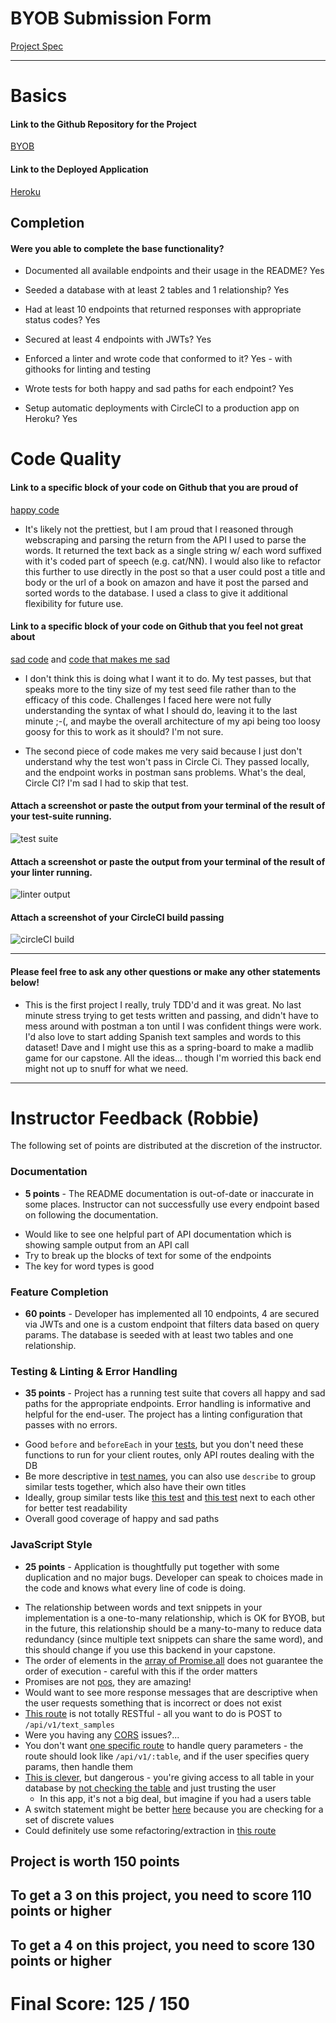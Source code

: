 # BYOB Submission Form

[Project Spec](http://frontend.turing.io/projects/build-your-own-backend.html)

------

# Basics

#### Link to the Github Repository for the Project
[BYOB](https://github.com/lauraturk/lt-byob)

#### Link to the Deployed Application
[Heroku](https://byob-madlib.herokuapp.com/)


## Completion

#### Were you able to complete the base functionality?

* Documented all available endpoints and their usage in the README?
Yes

* Seeded a database with at least 2 tables and 1 relationship?
Yes

* Had at least 10 endpoints that returned responses with appropriate status codes?
Yes

* Secured at least 4 endpoints with JWTs?
Yes

* Enforced a linter and wrote code that conformed to it?
Yes - with githooks for linting and testing

* Wrote tests for both happy and sad paths for each endpoint?
Yes

* Setup automatic deployments with CircleCI to a production app on Heroku?
Yes

# Code Quality

#### Link to a specific block of your code on Github that you are proud of
[happy code](https://github.com/lauraturk/lt-byob/blob/master/data/data_fetch.js)

* It's likely not the prettiest, but I am proud that I reasoned through webscraping and parsing the return from the API I used to parse the words. It returned the text back as a single string w/ each word suffixed with it's coded part of speech (e.g. cat/NN). I would also like to refactor this further to use directly in the post so that a user could post a title and body or the url of a book on amazon and have it post the parsed and sorted words to the database. I used a class to give it additional flexibility for future use.

#### Link to a specific block of your code on Github that you feel not great about
[sad code](https://github.com/lauraturk/lt-byob/blob/master/server.js#L124-L136)
and 
[code that makes me sad](https://github.com/lauraturk/lt-byob/blob/master/test/routes.spec.js#L361-L377)

* I don't think this is doing what I want it to do. My test passes, but that speaks more to the tiny size of my test seed file rather than to the efficacy of this code. Challenges I faced here were not fully understanding the syntax of what I should do, leaving it to the last minute ;-(, and maybe the overall architecture of my api being too loosy goosy for this to work as it should? I'm not sure.

* The second piece of code makes me very said because I just don't understand why the test won't pass in Circle Ci. They passed locally, and the endpoint works in postman sans problems. What's the deal, Circle CI? I'm sad I had to skip that test.

#### Attach a screenshot or paste the output from your terminal of the result of your test-suite running.

![test suite](http://i.imgur.com/LBzugc0.png)

#### Attach a screenshot or paste the output from your terminal of the result of your linter running.

![linter output](http://i.imgur.com/FRa5xyW.png)

#### Attach a screenshot of your CircleCI build passing

![circleCI build](http://i.imgur.com/Y64ooEF.png)

-----

#### Please feel free to ask any other questions or make any other statements below!

* This is the first project I really, truly TDD'd and it was great. No last minute stress trying to get tests written and passing, and didn't have to mess around with postman a ton until I was confident things were work. I'd also love to start adding Spanish text samples and words to this dataset! Dave and I might use this as a spring-board to make a madlib game for our capstone. All the ideas... though I'm worried this back end might not up to snuff for what we need.
-----


# Instructor Feedback (Robbie)

The following set of points are distributed at the discretion of the instructor.

### Documentation

* **5 points** -  The README documentation is out-of-date or inaccurate in some places. Instructor can not successfully use every endpoint based on following the documentation. 

- Would like to see one helpful part of API documentation which is showing sample output from an API call
- Try to break up the blocks of text for some of the endpoints
- The key for word types is good

### Feature Completion

* **60 points** - Developer has implemented all 10 endpoints, 4 are secured via JWTs and one is a custom endpoint that filters data based on query params. The database is seeded with at least two tables and one relationship.

### Testing & Linting & Error Handling

* **35 points** - Project has a running test suite that covers all happy and sad paths for the appropriate endpoints. Error handling is informative and helpful for the end-user. The project has a linting configuration that passes with no errors.

- Good `before` and `beforeEach` in your [tests](https://github.com/lauraturk/lt-byob/blob/master/test/routes.spec.js#L14-L26), but you don't need these functions to run for your client routes, only API routes dealing with the DB
- Be more descriptive in [test names](https://github.com/lauraturk/lt-byob/blob/master/test/routes.spec.js#L379), you can also use `describe` to group similar tests together, which also have their own titles
- Ideally, group similar tests like [this test](https://github.com/lauraturk/lt-byob/blob/master/test/routes.spec.js#L348-L359) and [this test](https://github.com/lauraturk/lt-byob/blob/master/test/routes.spec.js#L379-L390) next to each other for better test readability
- Overall good coverage of happy and sad paths

### JavaScript Style

* **25 points** - Application is thoughtfully put together with some duplication and no major bugs. Developer can speak to choices made in the code and knows what every line of code is doing.

- The relationship between words and text snippets in your implementation is a one-to-many relationship, which is OK for BYOB, but in the future, this relationship should be a many-to-many to reduce data redundancy (since multiple text snippets can share the same word), and this should change if you use this backend in your capstone.
- The order of elements in the [array of Promise.all](https://github.com/lauraturk/lt-byob/blob/master/db/migrations/20170709160029_initial.js#L52-L56) does not guarantee the order of execution - careful with this if the order matters
- Promises are not [pos](https://github.com/lauraturk/lt-byob/blob/master/db/seeds/test/test_seed.js#L38), they are amazing!
- Would want to see more response messages that are descriptive when the user requests something that is incorrect or does not exist
- [This route](https://github.com/lauraturk/lt-byob/blob/master/test/routes.spec.js#L363) is not totally RESTful - all you want to do is POST to `/api/v1/text_samples`
- Were you having any [CORS](https://github.com/lauraturk/lt-byob/blob/master/server.js#L18) issues?...
- You don't want [one specific route](https://github.com/lauraturk/lt-byob/blob/master/server.js#L124) to handle query parameters - the route should look like `/api/v1/:table`, and if the user specifies query params, then handle them
- [This is clever](https://github.com/lauraturk/lt-byob/blob/master/server.js#L138), but dangerous - you're giving access to all table in your database by [not checking the table](https://github.com/lauraturk/lt-byob/blob/master/server.js#L141) and just trusting the user
  - In this app, it's not a big deal, but imagine if you had a users table
- A switch statement might be better [here](https://github.com/lauraturk/lt-byob/blob/master/server.js#L256-L264) because you are checking for a set of discrete values
- Could definitely use some refactoring/extraction in [this route](https://github.com/lauraturk/lt-byob/blob/master/server.js#L271)

## Project is worth 150 points

## To get a 3 on this project, you need to score 110 points or higher
## To get a 4 on this project, you need to score 130 points or higher

# Final Score: 125 / 150
